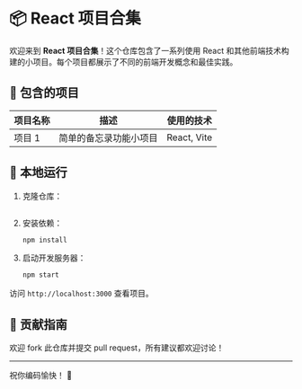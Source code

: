 # 📦 React 项目合集

欢迎来到 **React 项目合集**！这个仓库包含了一系列使用 React 和其他前端技术构建的小项目。每个项目都展示了不同的前端开发概念和最佳实践。

## 🚀 包含的项目

| 项目名称 | 描述         | 使用的技术                         |
| ---- | ---------- | ----------------------------- |
| 项目 1 | 简单的备忘录功能小项目 | React, Vite    |

## 📝 本地运行

1. 克隆仓库：

   ```bash

   ```

2. 安装依赖：

   ```bash
   npm install
   ```

3. 启动开发服务器：

   ```bash
   npm start
   ```

访问 `http://localhost:3000` 查看项目。

## 🌟 贡献指南

欢迎 fork 此仓库并提交 pull request，所有建议都欢迎讨论！


---

祝你编码愉快！ 🎉
